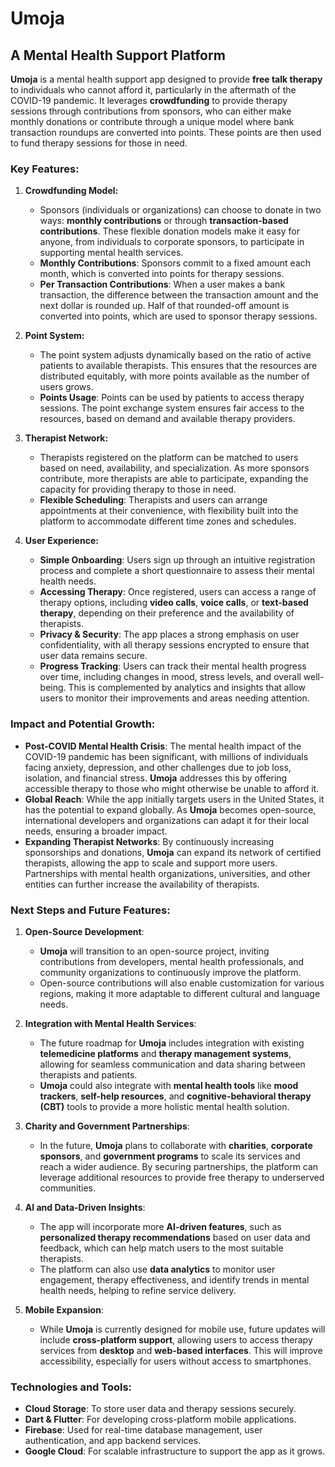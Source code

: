 # Umoja
## A Mental Health Support Platform

**Umoja** is a mental health support app designed to provide **free talk therapy** to individuals who cannot afford it, particularly in the aftermath of the COVID-19 pandemic. It leverages **crowdfunding** to provide therapy sessions through contributions from sponsors, who can either make monthly donations or contribute through a unique model where bank transaction roundups are converted into points. These points are then used to fund therapy sessions for those in need.

### **Key Features:**

1. **Crowdfunding Model:**
   - Sponsors (individuals or organizations) can choose to donate in two ways: **monthly contributions** or through **transaction-based contributions**. These flexible donation models make it easy for anyone, from individuals to corporate sponsors, to participate in supporting mental health services.
   - **Monthly Contributions**: Sponsors commit to a fixed amount each month, which is converted into points for therapy sessions.
   - **Per Transaction Contributions**: When a user makes a bank transaction, the difference between the transaction amount and the next dollar is rounded up. Half of that rounded-off amount is converted into points, which are used to sponsor therapy sessions.

2. **Point System:**
   - The point system adjusts dynamically based on the ratio of active patients to available therapists. This ensures that the resources are distributed equitably, with more points available as the number of users grows.
   - **Points Usage**: Points can be used by patients to access therapy sessions. The point exchange system ensures fair access to the resources, based on demand and available therapy providers.

3. **Therapist Network:**
   - Therapists registered on the platform can be matched to users based on need, availability, and specialization. As more sponsors contribute, more therapists are able to participate, expanding the capacity for providing therapy to those in need.
   - **Flexible Scheduling**: Therapists and users can arrange appointments at their convenience, with flexibility built into the platform to accommodate different time zones and schedules.

4. **User Experience:**
   - **Simple Onboarding**: Users sign up through an intuitive registration process and complete a short questionnaire to assess their mental health needs.
   - **Accessing Therapy**: Once registered, users can access a range of therapy options, including **video calls**, **voice calls**, or **text-based therapy**, depending on their preference and the availability of therapists.
   - **Privacy & Security**: The app places a strong emphasis on user confidentiality, with all therapy sessions encrypted to ensure that user data remains secure. 
   - **Progress Tracking**: Users can track their mental health progress over time, including changes in mood, stress levels, and overall well-being. This is complemented by analytics and insights that allow users to monitor their improvements and areas needing attention.

### **Impact and Potential Growth:**

- **Post-COVID Mental Health Crisis**: The mental health impact of the COVID-19 pandemic has been significant, with millions of individuals facing anxiety, depression, and other challenges due to job loss, isolation, and financial stress. **Umoja** addresses this by offering accessible therapy to those who might otherwise be unable to afford it.
- **Global Reach**: While the app initially targets users in the United States, it has the potential to expand globally. As **Umoja** becomes open-source, international developers and organizations can adapt it for their local needs, ensuring a broader impact.
- **Expanding Therapist Networks**: By continuously increasing sponsorships and donations, **Umoja** can expand its network of certified therapists, allowing the app to scale and support more users. Partnerships with mental health organizations, universities, and other entities can further increase the availability of therapists.

### **Next Steps and Future Features:**

1. **Open-Source Development**:
   - **Umoja** will transition to an open-source project, inviting contributions from developers, mental health professionals, and community organizations to continuously improve the platform.
   - Open-source contributions will also enable customization for various regions, making it more adaptable to different cultural and language needs.

2. **Integration with Mental Health Services**:
   - The future roadmap for **Umoja** includes integration with existing **telemedicine platforms** and **therapy management systems**, allowing for seamless communication and data sharing between therapists and patients.
   - **Umoja** could also integrate with **mental health tools** like **mood trackers**, **self-help resources**, and **cognitive-behavioral therapy (CBT)** tools to provide a more holistic mental health solution.

3. **Charity and Government Partnerships**:
   - In the future, **Umoja** plans to collaborate with **charities**, **corporate sponsors**, and **government programs** to scale its services and reach a wider audience. By securing partnerships, the platform can leverage additional resources to provide free therapy to underserved communities.

4. **AI and Data-Driven Insights**:
   - The app will incorporate more **AI-driven features**, such as **personalized therapy recommendations** based on user data and feedback, which can help match users to the most suitable therapists.
   - The platform can also use **data analytics** to monitor user engagement, therapy effectiveness, and identify trends in mental health needs, helping to refine service delivery.

5. **Mobile Expansion**:
   - While **Umoja** is currently designed for mobile use, future updates will include **cross-platform support**, allowing users to access therapy services from **desktop** and **web-based interfaces**. This will improve accessibility, especially for users without access to smartphones.

### **Technologies and Tools:**
- **Cloud Storage**: To store user data and therapy sessions securely.
- **Dart & Flutter**: For developing cross-platform mobile applications.
- **Firebase**: Used for real-time database management, user authentication, and app backend services.
- **Google Cloud**: For scalable infrastructure to support the app as it grows.

